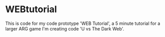 # WEBtutorial
This is code for my code prototype 'WEB Tutorial', a 5 minute tutorial for a larger ARG game I'm creating code 'U vs The Dark Web'.
